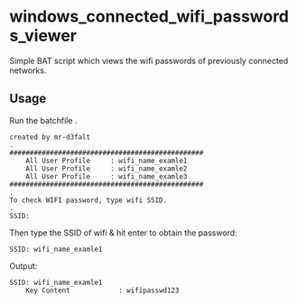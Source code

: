# windows_connected_wifi_passwords_viewer
Simple BAT script which views the wifi passwords of previously connected networks.

## Usage

Run the batchfile .
```
created by mr-d3falt
.
################################################
    All User Profile     : wifi_name_examle1
    All User Profile     : wifi_name_examle2
    All User Profile     : wifi_name_examle3
################################################
.
To check WIFI password, type wifi SSID.
.
SSID:
```
Then type the SSID of wifi & hit enter to obtain the password:
```
SSID: wifi_name_examle1
```
Output:
```
SSID: wifi_name_examle1
    Key Content            : wifipasswd123
```
